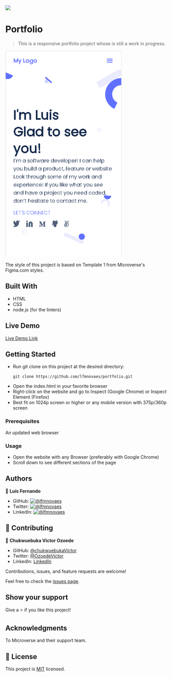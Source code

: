 ![](https://img.shields.io/badge/Microverse-blueviolet)

# Portfolio

> This is a responsive portfolio project whose is still a work in progress.

![screenshot](./preview.png)

The style of this project is based on Template 1 from Microverse's Figma.com styles.

## Built With

- HTML
- CSS
- node.js (for the linters)

## Live Demo

[Live Demo Link](https://lfmnovaes.github.io/portfolio/)

## Getting Started

- Run git clone on this project at the desired directory:
   ```
   git clone https://github.com/lfmnovaes/portfolio.git
   ```
- Open the index.html in your favorite browser
- Right-click on the website and go to Inspect (Google Chrome) or Inspect Element (Firefox)
- Best fit on 1024p screen or higher or any mobile version with 375p/360p screen

### Prerequisites

An updated web browser

### Usage

- Open the website with any Browser (preferably with Google Chrome)
- Scroll down to see different sections of the page

## Authors

👤 **Luís Fernando**

- GitHub: [![@lfmnovaes](https://img.shields.io/github/watchers/lfmnovaes/portfolio?color=lightgray&style=plastic&labelColor=blue)](https://github.com/lfmnovaes)
- Twitter: [![@lfmnovaes](https://img.shields.io/twitter/follow/lfmnovaes?style=plastic&labelColor=blue)](https://www.twitter.com/lfmnovaes/)
- LinkedIn: [![@lfmnovaes](https://img.shields.io/badge/LinkedIn-blue?style=plastic&logo=linkedin)](https://www.linkedin.com/in/lfmnovaes/)

## 🤝 Contributing

👤 **Chukwuebuka Victor Ozoede**

- GitHub: [@chukwuebukaVictor](https://github.com/chukwuebukaVictor)
- Twitter: [@OzoedeVictor](https://twitter.com/OzoedeVictor)
- LinkedIn: [LinkedIn](www.linkedin.com/in/chukwuebuka-ozoede-46616a219)

Contributions, issues, and feature requests are welcome!

Feel free to check the [issues page](../../issues/).

## Show your support

Give a ⭐️ if you like this project!

## Acknowledgments

To Microverse and their support team.

## 📝 License

This project is [MIT](./MIT.md) licensed.
